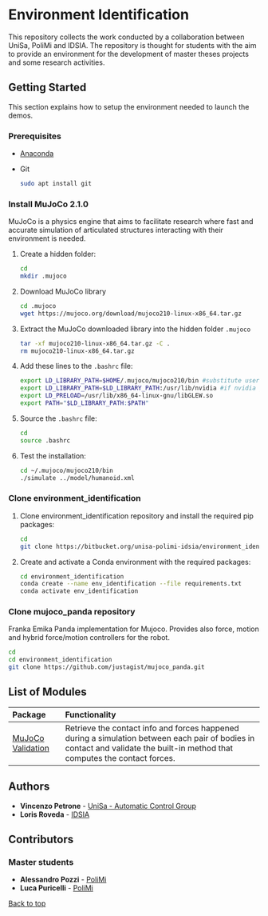 # Environment Identification

This repository collects the work conducted by a collaboration between UniSa, PoliMi and IDSIA. The repository is thought for students with the aim to provide an environment for the development of master theses projects and some research activities.

## Getting Started

This section explains how to setup the environment needed to launch the demos.

<!-- ----------------------------------------------------------------------- -->

### Prerequisites

* [Anaconda](https://docs.conda.io/projects/conda/en/latest/user-guide/install/index.html)
* Git

   ```sh
   sudo apt install git
   ```

### Install MuJoCo 2.1.0

MuJoCo is a physics engine that aims to facilitate research where fast and accurate simulation of articulated structures interacting with their environment is needed.

1. Create a hidden folder:

   ```sh
   cd
   mkdir .mujoco
   ```

2. Download MuJoCo library

   ```sh
   cd .mujoco
   wget https://mujoco.org/download/mujoco210-linux-x86_64.tar.gz
   ```

3. Extract the MuJoCo downloaded library into the hidden folder `.mujoco`

   ```sh
   tar -xf mujoco210-linux-x86_64.tar.gz -C .
   rm mujoco210-linux-x86_64.tar.gz
   ```

4. Add these lines to the `.bashrc` file:

   ```sh
   export LD_LIBRARY_PATH=$HOME/.mujoco/mujoco210/bin #substitute username with your username
   export LD_LIBRARY_PATH=$LD_LIBRARY_PATH:/usr/lib/nvidia #if nvidia graphic
   export LD_PRELOAD=/usr/lib/x86_64-linux-gnu/libGLEW.so
   export PATH="$LD_LIBRARY_PATH:$PATH"
   ```

5. Source the `.bashrc` file:

   ```sh
   cd
   source .bashrc
   ```

6. Test the installation:

   ```sh
   cd ~/.mujoco/mujoco210/bin
   ./simulate ../model/humanoid.xml
   ```

### Clone environment_identification

1. Clone environment_identification repository and install the required pip packages:

   ```sh
   cd
   git clone https://bitbucket.org/unisa-polimi-idsia/environment_identification/
   ```

2. Create and activate a Conda environment with the required packages:

   ```sh
   cd environment_identification
   conda create --name env_identification --file requirements.txt
   conda activate env_identification
   ```

### Clone mujoco_panda repository

Franka Emika Panda implementation for Mujoco. Provides also force, motion and hybrid force/motion controllers for the robot.

   ```sh
   cd
   cd environment_identification
   git clone https://github.com/justagist/mujoco_panda.git
   ```

## List of Modules

| Package                                                                       | Functionality                                      |
| :------------------------------------------------------------------------- | :------------------------------------------------- |
| [MuJoCo Validation](/mujoco_validation) | Retrieve the contact info and forces happened during a simulation between each pair of bodies in contact and validate the built-in method that computes the contact forces. |

## Authors

* **Vincenzo Petrone** - [UniSa - Automatic Control Group](http://www.automatica.unisa.it/)
* **Loris Roveda** - [IDSIA](https://www.idsia.ch/)

## Contributors

### Master students

* **Alessandro Pozzi** - [PoliMi](https://www.polimi.it/)
* **Luca Puricelli** - [PoliMi](https://www.polimi.it/)

[Back to top](#Environment-Identification)


<!-- # Introduction 
<div id="top"></div>

This repository collects the work conducted by a collaboration between UniSa, PoliMi and IDSIA. The repository is thought for students with the aim to provide an environment for the development of master theses projects and some research activities.

<b>Table of Contents</b>

* <a href="#getting-started">Getting Started</a>
   * <a href="#prerequisites">Prerequisites</a>
   * <a href="#installmujoco">Install Mujoco</a>
   * <a href="#installmujocopy">Install Mujoco-Py</a>
* <a href="#usage">Usage</a>
* <a href="#listofpackages">List of Packages</a>
* <a href="#componentrepos">Component Repos</a>

# Getting Started
This section explains how to setup the environment needed to launch the demos

## Prerequisites 

* [Anaconda](https://docs.conda.io/projects/conda/en/latest/user-guide/install/index.html)
* Git
   ```sh
   sudo apt install git
   ```

## Install MuJoCo 2.1.0
<div id="installmujoco"></div>

1. Download MuJoCo library from [MuJoCo website](https://mujoco.org/download/mujoco210-linux-x86_64.tar.gz)
2. Create a hidden folder:
   ```sh
   mkdir /home/username/.mujoco
   ```

3. Extract the MuJoCo downloaded library into the hidden folder `.mujoco`
4. Add these lines to the `.bashrc` file:
   ```sh
   export LD_LIBRARY_PATH=/home/user_name/.mujoco/mujoco210/bin #substitute username with your username
   export LD_LIBRARY_PATH=$LD_LIBRARY_PATH:/usr/lib/nvidia #if nvidia graphic
   export PATH="$LD_LIBRARY_PATH:$PATH
   ```

5. Source the `.bashrc` file:
   ```sh
   source .bashrc
   ```

6. Test the installation:
   ```sh
   cd ~/.mujoco/mujoco210/bin
   ./simulate ../model/humanoid.xml
   ```

## Install MuJoCo-Py
<div id="installmujocopy"></div>

1. Create and activate a Conda environment for MuJoCo-Py:
   ```sh
   conda create --name mujoco_py python=3.8
   conda activate mujoco_py
   ```

2. Install the required packages:
   ```sh
   sudo apt update
   sudo apt install patchelf gcc
   sudo apt install python3-dev build-essential libssl-dev libffi-dev libxml2-dev  
   sudo apt install libxslt1-dev zlib1g-dev libglew1.5 libglew-dev python3-pip
   ```

3. Clone the MuJoCo-Py repository and install the required pip packages:
   ```sh
   git clone https://github.com/openai/mujoco-py
   cd mujoco-py
   pip3 install -r requirements.txt
   pip3 install -r requirements.dev.txt
   pip3 install -e . --no-cache
   ```

4. Reboot your pc
5. Activate the Conda virtual environment and install MuJoCo-Py:
   ```sh
   conda activate mujoco_py
   sudo apt install libosmesa6-dev libgl1-mesa-glx libglfw3
   pip3 install -U 'mujoco-py<2.2,>=2.1' 
   ```

6. Test the installation:
   ```sh
   cd examples
   python3 markers_demo.py
   ```

# Usage
<div id="usage"></div>

To be added...

| Demo                                                                                                                                                  | Description                                                                                  |
| --------------------------------------------------------------------------------------------------------------------------------------------------------- | -------------------------------------------------------------------------------------------- |
| [Contact forces and info retrieval](/demos/contact_info_retrieval/)                                                                                        | Example of different environments in which the cumulative contact forces between pair of bodies and the info (penetration, velocity of deformation of the contact etc.) are stored in .csv file for later analysis |


# List of Packages
<div id="listofpackages"></div>

| Package                                                                    | Functionality                                      |
| :------------------------------------------------------------------------- | :------------------------------------------------- |
| [MuJoCo Validation](/mujoco_validation/) | Set of utilities to retrieve the contact info and forces happened during a simulation between each pair of bodies in contact |
| [MuJoCo Panda](/mujoco_panda/) |  See <a href="#componentrepos">Component Repos</a> for more info   |

<!-- TODO: give link to each package folder 

# Component Repos
<div id="componentrepos"></div>

| Repo                                                                       | Functionality                                      |
| :------------------------------------------------------------------------- | :------------------------------------------------- |
| [Mujoco Panda](https://github.com/justagist/mujoco_panda) | Franka Emika Panda implementation for Mujoco. Provides also force, motion and hybrid force/motion controllers for the robot |

## Authors

* **Vincenzo Petrone** - [UniSa - Automatic Control Group](http://www.automatica.unisa.it/)
* **Loris Roveda** - [IDSIA](https://www.idsia.ch/)

## Contributors

### Master students

* **Alessandro Pozzi** - [PoliMi](https://www.polimi.it/)
* **Luca Puricelli** - [PoliMi](https://www.polimi.it/)


<p align="right">[<a href="#top">Back to top</a>]</p>

# Environment Identification

This repository collects the work conducted by a collaboration between UniSa, PoliMi and IDSIA. The repository is thought for students with the aim to provide an environment for the development of master theses projects and some research activities.

## Workflow

The code in this repository is organized in branches, while the workflow is inspired by [GitFlow](https://datasift.github.io/gitflow/IntroducingGitFlow.html) (an alternative guide can be found [here](https://www.atlassian.com/it/git/tutorials/comparing-workflows/gitflow-workflow)). There are two **official branches**:

* `master`: this branch only contains stable releases, code that is distributed in various forms, like publication on GitHub, the Automatic Control Group's website or other channels;
* `develop`: this branch contains stable documented peer-reviewed development code, that passed tests (unit tests, integration tests, or other forms of tests); it is the branch from which to start to develop new features or fix bugs.

Only administrators (usually PhD students, researchers or professors of the group) can write the `develop` and `master` branches.

All the students (including those developing their master projects) contributing to the repository, as well as other external contributors, develop on separate **unofficial branches**, which can be:

* `bugfix/<name>`: branches used to correct bugs or integrate incomplete information;
* `feature/<name>`: branches used to develop new functions or documentation.

The `<name>` must be agreed with one of the administrators.

After an unofficial branch has been **separately tested and documented**, the contributor(s) can request the merge of the branch onto the `develop` through opening a **Pull Request (PR)**. PRs officially start the revision process. Reviewers can be administrators, but other people can serve as reviewers.

Reviewers may generate comments requiring modifications of the source code, configuration or documentation on the unofficial branches. Upon implementing all the comments, which is a responsibility of the contributor, the unofficial branch is merged onto the `develop` and officially enters the code base of the lab.

## Useful links and material

### Scrum

The development of this code base follows an incremental approach and, for this reason, agile methodologies well fit for it. Master thesis projects are developed using [Scrum](https://www.scrumguides.org/scrum-guide.html), but in-course projects might also benefit from using this paradigm.

### Git

This is a version-controlled git-based repo. If you don't know what version control and git are, or just need to refresh them, you can look at [this handbook](https://guides.github.com/introduction/git-handbook/).

### Object-oriented programming and design patterns

Most of the code in this repo is object-oriented and written in C++ and Python. Quality software often benefits from design patterns, that are constructs useful to solve common software design problems. This repo sometimes implements some of them, like singletons and factories, to mention some. You can give a look at some examples [here](https://refactoring.guru/design-patterns/cpp).

If you are not confident with C++ or Python, a lot of documentation is available online. If you need more detailed documentation about the language, please ask your teacher/supervisor.

### ROS tutorials

This code base is heavily based on the *Robot Operating System (ROS)* and its planning system *MoveIt!*. You can find a list of useful tutorials here below:

* [ROS](http://wiki.ros.org/ROS/Tutorials)
* [ROS2](https://index.ros.org/doc/ros2/Tutorials/)
* [MoveIt!](https://ros-planning.github.io/moveit_tutorials/)
* [ROS Control](http://wiki.ros.org/ros_control)
* [ROS Control presentation video](https://vimeo.com/107507546)
* [pluginlib](http://wiki.ros.org/pluginlib/Tutorials)

## Contributing to the development

### How to commit

Commits should be **small** and related to a specific set of changes that are **semantically related to each other**. Although unofficial branches allow for any committing style, short commits are beneficial to keep the repo clean and tidy. If you need to go back to a previous commit or making a-posteriori analyses of your code, finer granularity helps.

In case you need to make a big code refactoring, always remember that you can proceed by committing small incremental work that is still semantically self-contained.

Also, **think before committing!** You should design your commit before typing your `git commit` command, or even before modifying the code. This helps you focusing on the function you are going to implement and better organize your work.

In case you did not think enough, and you made an unfortunate mistake, please read [this guide](https://sethrobertson.github.io/GitFixUm/fixup.html) before trying to solve the problem yourself and possibly stacking additional (unsolvable) mistakes.

### Commit messages

Configure git for using the .gitmessage as commit template issuing the following command:

```bash
git config commit.template .gitmessage
```

this command configures git to use this template only for this project, if you like to configure git to use it for all project you should add the global flag as follows:

```bash
git config --global commit.template ~/.gitmessage
```

When writing commit messages, please use the following conventions

* ADD adding new feature
* FIX a bug
* DOC documentation only
* REF refactoring that doesn't include any changes in features
* FMT formatting only (spacing...)
* MAK repository related changes (e.g., changes in the ignore list)
* TST related to test code only

Use bullet lists for commits including more than one change. **See the latest commit messages for an example before making your first commit!**

### Debug

In order to acquire very basic information about integrating VSCode and ROS, visit [this page](https://medium.com/@tahsincankose/a-decent-integration-of-vscode-to-ros-4c1d951c982a). It is preparatory to understand the content of this section. In particular, the reader should know what a debug configuration in VSCode is and what pre-launch tasks are.

The focus of this section is on debugging ROS nodes, including test nodes. Like other C++ executables, they are characterized by a main function, that is the entry point of the binary executable. Unlike common C++ executables, ROS nodes usually require a ROS master to be up and running, therefore they often need to be launched with `roslaunch`. In fact, this python command takes care of launching a master before the actual node executable is launched. In addition, `roslaunch` can execute further operations, as demanded in the relating launch file, such as loading specific configuration files or placing parameters on the parameter server.

VSCode allows to debug C++ executables through a customizable debugger (usually GDB) and provides two configurations that are commonly referred to as `launch` and `attach`. The former tells VSCode to spawn the process to debug (only compiled executables can be run, which is not the case of `rosrun` and `roslaunch`), the latter tells VSCode to attach to a running process, which, therefore, must exist before the debugger is executed, which is not, in general, the case of our ROS nodes.

The solution lies in the pre-launch tasks, that are processes that can be executed by VSCode before the debugger is executed. Through a pre-launch task, we may run our `rosrun` or `roslaunch` command, so that the master executes, then the debugger takes care of launching the actual executable (or library, in case of plugins, dynamically-loaded libraries). Since VSCode will wait for the pre-launch task to complete before calling the debugger, and the master must not terminate before the node is executed, it is necessary to configure the following option in the pre-launch task:

```json
"isBackground": true
```

This will allow VSCode to run the pre-launch task in the background and will not wait for its termination before launching the debugger. Sometimes, the option above makes VSCode complain that the process cannot be tracked. If this happens, a `problemMatcher` needs to be configured:

```json
"problemMatcher": [
    {
        "pattern": [
            {
                "regexp": ".",
                "file": 1,
                "location": 2,
                "message": 3
            }
        ],
        "background":
        {
            "activeOnStart": true,
            "beginsPattern": ".",
            "endsPattern": ".",
        }
    }
]
```

The parameters used in the `problemMatcher` are completely random, but VSCode wants them to be defined anyway.

A complete example of a task configuration in `tasks.json` (to debug a test executable) is reported here below:

```json
"tasks": [
    {
        "label": "test_dynamic_programming_solver_totp",
        "type": "shell",
        "command": "roslaunch moveit_dp_redundancy_resolution test_dynamic_programming_solver_planar_2r.test debugger_attached:=true",
        "isBackground": true,
        "problemMatcher": [
            {
                "pattern": [
                    {
                        "regexp": ".",
                        "file": 1,
                        "location": 2,
                        "message": 3
                    }
                ],
                "background":
                {
                    "activeOnStart": true,
                    "beginsPattern": ".",
                    "endsPattern": ".",
                }
            }
        ]
    }
]
```

It is worth noticing, in the snippet above, the presence of a launch parameter called `debugger_attached`. This parameter tells `roslaunch` that the node should not be spawned, because it will by the debugger. This way, `roslaunch` will start the ROS master, load the needed parameters on the parameter server and will skip the actual execution of the node. In order for this to work, the launch file should have an `unless` keyword in the `node` or `test` tag, e.g., for node,

```xml
<node name="demo_totpr_node" pkg="moveit_dp_redundancy_resolution" type="demo_totpr_node" output="screen" unless="$(arg debugger_attached)"/>
```

The `configurations` in `launch.json` will look like this:

```json
"configurations": [
    {
        "name": "(gdb) Launch",
        "type": "cppdbg",
        "request": "launch",
        "program": "${workspaceFolder}/../devel/.private/moveit_dp_redundancy_resolution/lib/moveit_dp_redundancy_resolution/dynamic_programming_solver_time_optimal_planning-test",
        "args":[],
        "stopAtEntry": true,
        "cwd": "${workspaceFolder}",
        "environment": [],
        "internalConsoleOptions": "openOnSessionStart",
        "externalConsole": false,
        "preLaunchTask": "test_dynamic_programming_solver_totp",
        "MIMode": "gdb",
        "setupCommands": [
            {
                "description": "Enable pretty-printing for gdb",
                "text": "-enable-pretty-printing",
                "ignoreFailures": true
            },
        ]
    },
]
```

Running the configuration here called `(gdb) Launch` would suffice to attach the debugger to the process.

If you want to debug a plugin library, the process is the same, except that the `program` attribute of the configuration must point to the plugin library, e.g., for move group,

```json
"program": "/opt/ros/melodic/lib/moveit_ros_move_group/move_group"
``` -->



